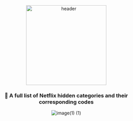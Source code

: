 <div align="center">

<img src="https://user-images.githubusercontent.com/105208736/180119381-1683e81f-c242-4ec1-a7ae-d9d79714c048.png" alt="header" width="250"/>
<h3>📃 A full list of Netflix hidden categories and their corresponding codes</h3>

<span alt="header" width="250">![image(1) (1)](https://user-images.githubusercontent.com/105208736/180120400-205987b0-3478-434e-a57b-4df6e42c23aa.png)
</span>

</div>
